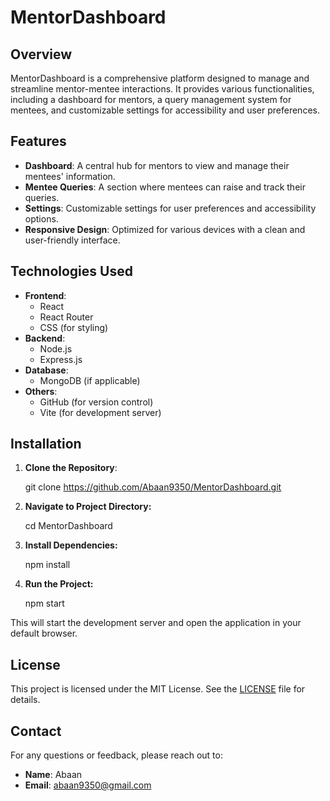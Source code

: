 # MentorDashboard

## Overview

MentorDashboard is a comprehensive platform designed to manage and streamline mentor-mentee interactions. It provides various functionalities, including a dashboard for mentors, a query management system for mentees, and customizable settings for accessibility and user preferences.

## Features

- **Dashboard**: A central hub for mentors to view and manage their mentees' information.
- **Mentee Queries**: A section where mentees can raise and track their queries.
- **Settings**: Customizable settings for user preferences and accessibility options.
- **Responsive Design**: Optimized for various devices with a clean and user-friendly interface.

## Technologies Used

- **Frontend**:
  - React
  - React Router
  - CSS (for styling)
- **Backend**:
  - Node.js
  - Express.js
- **Database**:
  - MongoDB (if applicable)
- **Others**:
  - GitHub (for version control)
  - Vite (for development server)

## Installation

1. **Clone the Repository**:

   git clone https://github.com/Abaan9350/MentorDashboard.git

2. **Navigate to Project Directory:**

    cd MentorDashboard

3. **Install Dependencies:**

    npm install

4. **Run the Project:**

    npm start

This will start the development server and open the application in your default browser.

## License

This project is licensed under the MIT License. See the [LICENSE](LICENSE) file for details.

## Contact

For any questions or feedback, please reach out to:

- **Name**: Abaan
- **Email**: abaan9350@gmail.com